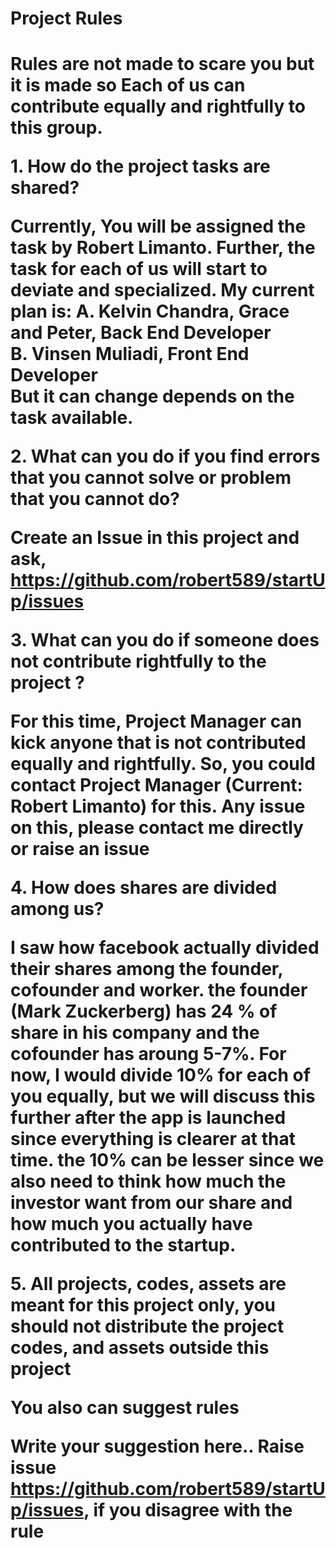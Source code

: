 <h1> Project Rules <h1> 
 Rules are not made to scare you but it is made so Each of us can contribute equally and rightfully to this group.


<b> 1. How do the project tasks are shared? </b>

Currently, You will be assigned the task by Robert Limanto. Further, the task for each of us will start to deviate and specialized.
My current plan is: A.  Kelvin Chandra, Grace and Peter, Back End Developer <br>
                    B. Vinsen Muliadi, Front End Developer <br>
But it can change depends on the task available.

<b> 2. What can you do if you find errors that you cannot solve or problem that you cannot do? </b>

Create an Issue in this project and ask, https://github.com/robert589/startUp/issues

<b> 3. What can you do if someone does not contribute rightfully to the project ? </b>

For this time, Project Manager can kick anyone that is not contributed equally and rightfully. So, you could contact Project Manager (Current: Robert Limanto) for this. Any issue on this, please contact me directly or raise an issue

<b> 4. How does shares are divided among us? </b>

I saw how facebook actually divided their shares among the founder, cofounder and worker. the founder (Mark Zuckerberg) has 24 % of share in his company and the cofounder has aroung 5-7%. For now, I would divide 10% for each of you equally, but we will discuss this further after the app is launched since everything is clearer at that time. the 10% can be lesser since we also need to think how much the investor want from our share and how much you actually have contributed to the startup.

<b> 5. All projects, codes, assets are meant for this project only, you should not distribute the project codes, and assets outside this project

You also can suggest rules

Write your suggestion here..
Raise issue  https://github.com/robert589/startUp/issues, if you disagree with the rule
